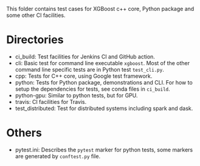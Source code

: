 This folder contains test cases for XGBoost c++ core, Python package and some other CI
facilities.

# Directories
  * ci_build:  Test facilities for Jenkins CI and GitHub action.
  * cli: Basic test for command line executable `xgboost`.  Most of the other command line
    specific tests are in Python test `test_cli.py`.
  * cpp: Tests for C++ core, using Google test framework.
  * python: Tests for Python package, demonstrations and CLI.  For how to setup the
    dependencies for tests, see conda files in `ci_build`.
  * python-gpu: Similar to python tests, but for GPU.
  * travis: CI facilities for Travis.
  * test_distributed: Test for distributed systems including spark and dask.

# Others
  * pytest.ini: Describes the `pytest` marker for python tests, some markers are generated
    by `conftest.py` file.
